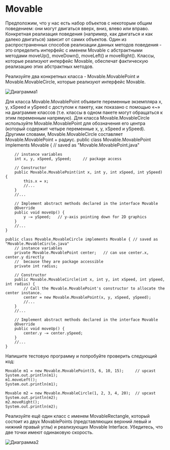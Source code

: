 # Movable

Предположим, что у нас есть набор объектов с некоторым общим поведением: они могут двигаться вверх, вниз, влево или вправо. 
Конкретная реализация поведения (например, как двигаться и как далеко двигаться) зависит от самих объектов. 
Один из распространенных способов реализации данных методов поведения - это определить интерфейс с именем Movable 
с абстрактными методами moveUp(), moveDown(), moveLeft() и moveRight(). 
Классы, которые реализуют интерфейс Movable, обеспечат фактическую реализацию этих абстрактных методов.

Реализуйте два конкретных класса - Movable.MovablePoint и Movable.MovableCircle, которые реализуют интерфейс Movable.

![Диаграмма1](/diagram1.png)
 
Для класса Movable.MovablePoint объявите переменные экземпляра x, y, xSpeed и ySpeed с доступом к пакету, как показано с помощью «~» на диаграмме классов (т.е. классы в одном пакете могут обращаться к этим переменным напрямую). Для класса Movable.MovableCircle используйте Movable.MovablePoint для обозначения его центра (который содержит четыре переменные x, y, xSpeed и ySpeed). Другими словами, Movable.MovableCircle составляет Movable.MovablePoint + радиус.
public class Movable.MovablePoint implements Movable { // saved as "Movable.MovablePoint.java"
```
    // instance variables
    int x, y, xSpeed, ySpeed;     // package access

    // Constructor
    public Movable.MovablePoint(int x, int y, int xSpeed, int ySpeed) {
        this.x = x;
        //...
    }
    //...

    // Implement abstract methods declared in the interface Movable
    @Override
    public void moveUp() {
        y -= ySpeed;   // y-axis pointing down for 2D graphics
    }
    //...
}

```
```
public class Movable.MovableCircle implements Movable { // saved as "Movable.MovableCircle.java"
    // instance variables
    private Movable.MovablePoint center;   // can use center.x, center.y directly
    //  because they are package accessible
    private int radius;

    // Constructor
    public Movable.MovableCircle(int x, int y, int xSpeed, int ySpeed, int radius) {
        // Call the Movable.MovablePoint's constructor to allocate the center instance.
        center = new Movable.MovablePoint(x, y, xSpeed, ySpeed);
        //...
    }
    //...

    // Implement abstract methods declared in the interface Movable
    @Override
    public void moveUp() {
        center.y -= center.ySpeed;
    }
    //...
}

```

Напишите тестовую программу и попробуйте проверить следующий код:

```
Movable m1 = new Movable.MovablePoint(5, 6, 10, 15);     // upcast
System.out.println(m1);
m1.moveLeft();
System.out.println(m1);

Movable m2 = new Movable.MovableCircle(1, 2, 3, 4, 20);  // upcast
System.out.println(m2);
m2.moveRight();
System.out.println(m2);
```

Реализуйте ещё один класс с именем MovableRectangle, который состоит из двух 
MovablePoints (представляющих верхний левый и нижний правый углы) и реализующих Movable Interface. 
Убедитесь, что две точки имеют одинаковую скорость.

![Диаграмма2](/diagram2.png)
 
